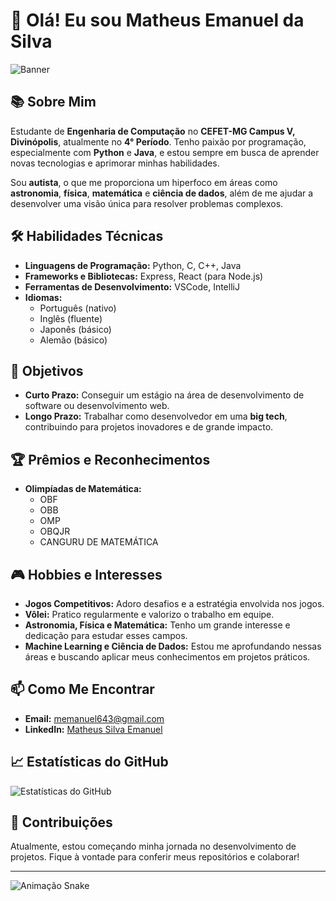 # 👋 Olá! Eu sou Matheus Emanuel da Silva

![Banner](https://i.imgur.com/oQnRUfV.jpeg)

## 📚 Sobre Mim

Estudante de **Engenharia de Computação** no **CEFET-MG Campus V, Divinópolis**, atualmente no **4° Período**. Tenho paixão por programação, especialmente com **Python** e **Java**, e estou sempre em busca de aprender novas tecnologias e aprimorar minhas habilidades.

Sou **autista**, o que me proporciona um hiperfoco em áreas como **astronomia**, **física**, **matemática** e **ciência de dados**, além de me ajudar a desenvolver uma visão única para resolver problemas complexos.

## 🛠️ Habilidades Técnicas

- **Linguagens de Programação:** Python, C, C++, Java
- **Frameworks e Bibliotecas:** Express, React (para Node.js)
- **Ferramentas de Desenvolvimento:** VSCode, IntelliJ
- **Idiomas:** 
  - Português (nativo)
  - Inglês (fluente)
  - Japonês (básico)
  - Alemão (básico)

## 🎯 Objetivos

- **Curto Prazo:** Conseguir um estágio na área de desenvolvimento de software ou desenvolvimento web.
- **Longo Prazo:** Trabalhar como desenvolvedor em uma **big tech**, contribuindo para projetos inovadores e de grande impacto.

## 🏆 Prêmios e Reconhecimentos

- **Olimpíadas de Matemática:** 
  - OBF
  - OBB
  - OMP
  - OBQJR
  - CANGURU DE MATEMÁTICA

## 🎮 Hobbies e Interesses

- **Jogos Competitivos:** Adoro desafios e a estratégia envolvida nos jogos.
- **Vôlei:** Pratico regularmente e valorizo o trabalho em equipe.
- **Astronomia, Física e Matemática:** Tenho um grande interesse e dedicação para estudar esses campos.
- **Machine Learning e Ciência de Dados:** Estou me aprofundando nessas áreas e buscando aplicar meus conhecimentos em projetos práticos.

## 📫 Como Me Encontrar

- **Email:** [memanuel643@gmail.com](mailto:memanuel643@gmail.com)
- **LinkedIn:** [Matheus Silva Emanuel](https://www.linkedin.com/in/matheus-silva-emanuel/)

## 📈 Estatísticas do GitHub

![Estatísticas do GitHub](https://github-readme-stats.vercel.app/api?username=Matheus-Emanue123&show_icons=true&theme=dracula)

## 🤝 Contribuições

Atualmente, estou começando minha jornada no desenvolvimento de projetos. Fique à vontade para conferir meus repositórios e colaborar!

---

![Animação Snake](https://github.com/Matheus-Emanue123/Matheus-Emanue123/blob/output/github-contribution-grid-snake.svg)

